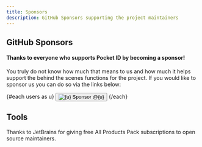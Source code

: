 ```yaml
---
title: Sponsors
description: GitHub Sponsors supporting the project maintainers
---
```


<script>
  import SponsorsGrid from '$lib/components/sponsors-grid.svelte';
  import { Button } from '$lib/components/ui/button/index.js';
  import JetbrainsLogo from '$lib/components/jetbrains-logo.svelte';
  const users = ['stonith404', 'kmendell'];
</script>

## GitHub Sponsors

#### Thanks to everyone who supports Pocket ID by becoming a sponsor!

You truly do not know how much that means to us and how much it helps support the behind the scenes functions for the project. If you would like to sponsor us you can do so via the links below:

<div class="flex flex-wrap items-center justify-center gap-2 my-5">
  {#each users as u}
    <Button
      href={`https://github.com/sponsors/${u}`}
      target="_blank"
      rel="noreferrer"
      variant="outline"
      class="flex items-center gap-2 rounded-md border px-3 py-1.5 w-auto">
      <img class="size-5 rounded-full" src={`https://github.com/${u}.png`} alt={u} />
      <span>Sponsor @{u}</span>
    </Button>
  {/each}
</div>

<SponsorsGrid />

## Tools

Thanks to JetBrains for giving free All Products Pack subscriptions to open source maintainers.

<div class="mt-8 mb-6 flex justify-center">
  <div class="max-w-3xl w-full flex justify-center">
    <JetbrainsLogo alt="JetBrains" className="h-20 w-auto rounded-md bg-background p-2 border border-border shadow" />
  </div>
</div>
